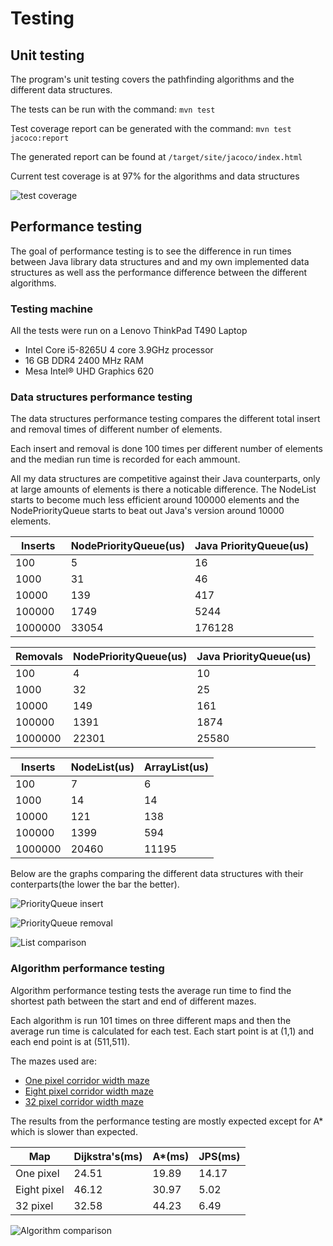 # Testing

## Unit testing

The program's unit testing covers the pathfinding algorithms and the different data structures.

The tests can be run with the command:
`mvn test`

Test coverage report can be generated with the command:
`mvn test jacoco:report`

The generated report can be found at `/target/site/jacoco/index.html`

Current test coverage is at 97% for the algorithms and data structures

![test coverage](https://github.com/Alex-Elias/Pathfinder/blob/master/documentation/Images/Screenshot_2020-10-24%20pathfinder.png "Test coverage")

## Performance testing

The goal of performance testing is to see the difference in run times between Java library data structures and and my own implemented data structures as well ass the performance difference between the different algorithms.

### Testing machine

All the tests were run on a Lenovo ThinkPad T490 Laptop

* Intel Core i5-8265U 4 core 3.9GHz processor
* 16 GB DDR4 2400 MHz RAM
* Mesa Intel® UHD Graphics 620

### Data structures performance testing

The data structures performance testing compares the different total insert and removal times of different number of elements.

Each insert and removal is done 100 times per different number of elements and the median run time is recorded for each ammount.

All my data structures are competitive against their Java counterparts, only at large amounts of elements is there a noticable difference. The NodeList starts to become much less efficient around 100000 elements and the NodePriorityQueue starts to beat out Java's version around 10000 elements.

|Inserts| NodePriorityQueue\(us\)| Java PriorityQueue\(us\)|
|-------|---------------------|---------------------|
|100|5|16|
|1000|31|46|
|10000|139|417|
|100000|1749|5244|
|1000000|33054|176128|

|Removals| NodePriorityQueue\(us\)| Java PriorityQueue\(us\)|
|----|-----------|------------|
|100|4|10|
|1000|32|25|
|10000|149|161|
|100000|1391|1874|
|1000000|22301|25580|

|Inserts| NodeList\(us\)| ArrayList\(us\)|
|------|----------------|--------------|
|100|7|6
|1000|14|14
|10000|121|138|
|100000|1399|594|
|1000000|20460|11195|

Below are the graphs comparing the different data structures with their conterparts(the lower the bar the better).

![PriorityQueue insert](https://github.com/Alex-Elias/Pathfinder/blob/master/documentation/Images/Node%20Priority%20Queue%20and%20Java%20Priority%20Queue%20insert%20times.png "Comparison between Java and Node Priority queues")

![PriorityQueue removal](https://github.com/Alex-Elias/Pathfinder/blob/master/documentation/Images/Node%20Priority%20Queue%20and%20Java%20Priority%20Queue%20removal%20time.png "Comparison between Java and Node Priority queues removal")

![List comparison](https://github.com/Alex-Elias/Pathfinder/blob/master/documentation/Images/NodeList%20and%20ArrayList%20insert%20times.png "List comparison")

### Algorithm performance testing

Algorithm performance testing tests the average run time to find the shortest path between the start and end of different mazes.

Each algorithm is run 101 times on three different maps and then the average run time is calculated for each test. Each start point is at \(1,1\) and each end point is at \(511,511\).

The mazes used are:

* [One pixel corridor width maze](https://github.com/Alex-Elias/Pathfinder/blob/master/pathfinder/Mazes/maze512-1-0.map)
* [Eight pixel corridor width maze](https://github.com/Alex-Elias/Pathfinder/blob/master/pathfinder/Mazes/maze512-8-0.map)
* [32 pixel corridor width maze](https://github.com/Alex-Elias/Pathfinder/blob/master/pathfinder/Mazes/maze512-32-0.map)

The results from the performance testing are mostly expected except for A\* which is slower than expected.

|Map| Dijkstra's\(ms\) | A\*\(ms\) | JPS\(ms\)|
|---|------------|-----|----|
|One pixel| 24.51 | 19.89 | 14.17|
|Eight pixel| 46.12 | 30.97 | 5.02 |
|32 pixel| 32.58 | 44.23 | 6.49|

![Algorithm comparison](https://github.com/Alex-Elias/Pathfinder/blob/master/documentation/Images/Algorithm%20Performance%20Comparison.png)


